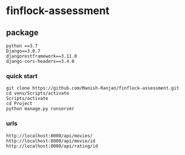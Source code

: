 # finflock-assessment

## package

```
python ==3.7
Django==3.0.7
djangorestframework==3.11.0
django-cors-headers==3.4.0
```

### quick start

```
git clone https://github.com/Manish-Ranjan/finflock-assessment.git
cd venv/Scripts/activate
Scripts/activate
cd Project
python manage.py runserver
```

### urls

```
http://localhost:8000/api/movies/
http://localhost:8000/api/movie/id
http://localhost:8000/api/rating/id
```

